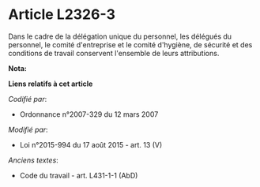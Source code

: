 # Article L2326-3

Dans le cadre de la délégation unique du personnel, les délégués du personnel, le comité d'entreprise et le comité d'hygiène,
de sécurité et des conditions de travail conservent l'ensemble de leurs attributions.

**Nota:**



**Liens relatifs à cet article**

_Codifié par_:

  - Ordonnance n°2007-329 du 12 mars 2007

_Modifié par_:

  - Loi n°2015-994 du 17 août 2015 - art. 13 (V)

_Anciens textes_:

  - Code du travail - art. L431-1-1 (AbD)
